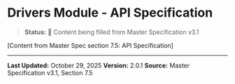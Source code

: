 # Drivers Module - API Specification

> **Status:** 🔄 Content being filled from Master Specification v3.1

[Content from Master Spec section 7.5: API Specification]

---

**Last Updated:** October 29, 2025
**Version:** 2.0.1
**Source:** Master Specification v3.1, Section 7.5

